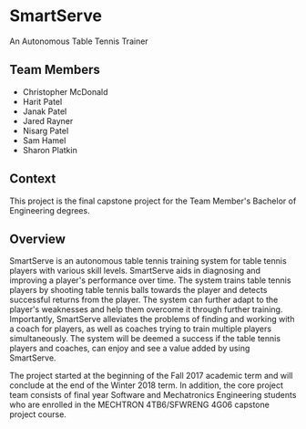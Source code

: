 # SmartServe
An Autonomous Table Tennis Trainer

## Team Members
- Christopher McDonald
- Harit Patel
- Janak Patel
- Jared Rayner
- Nisarg Patel
- Sam Hamel
- Sharon Platkin

## Context
This project is the final capstone project for the Team Member's Bachelor of Engineering degrees.

## Overview
SmartServe is an autonomous table tennis training system for table tennis players with various skill levels. SmartServe aids in diagnosing and improving a player's performance over time. The system trains table tennis players by shooting table tennis balls towards the player and detects successful returns from the player. The system can further adapt to the player's weaknesses and help them overcome it through further training. Importantly, SmartServe alleviates the problems of finding and working with a coach for players, as well as coaches trying to train multiple players simultaneously. The system will be deemed a success if the table tennis players and coaches, can enjoy and see a value added by using SmartServe.

The project started at the beginning of the Fall 2017 academic term and will conclude at the end of the Winter 2018 term. In addition, the core project team consists of final year Software and Mechatronics Engineering students who are enrolled in the MECHTRON 4TB6/SFWRENG 4G06 capstone project course.
